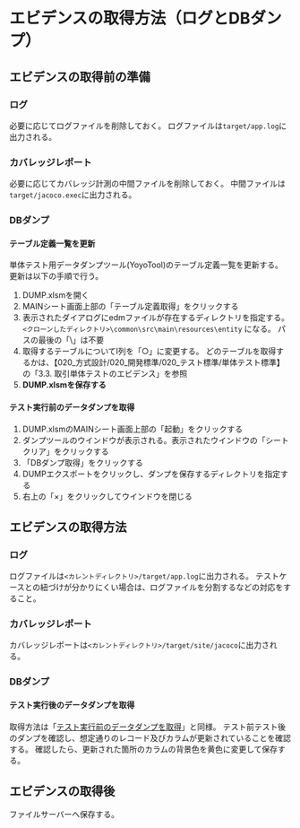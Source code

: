 # エビデンスの取得方法（ログとDBダンプ）

## エビデンスの取得前の準備

### ログ

必要に応じてログファイルを削除しておく。
ログファイルは`target/app.log`に出力される。

### カバレッジレポート

必要に応じてカバレッジ計測の中間ファイルを削除しておく。
中間ファイルは`target/jacoco.exec`に出力される。

### DBダンプ

#### テーブル定義一覧を更新

単体テスト用データダンプツール(YoyoTool)のテーブル定義一覧を更新する。
更新は以下の手順で行う。

1. DUMP.xlsmを開く
2. MAINシート画面上部の「テーブル定義取得」をクリックする
3. 表示されたダイアログにedmファイルが存在するディレクトリを指定する。
   `<クローンしたディレクトリ>\common\src\main\resources\entity` になる。
   パスの最後の「\」は不要
4. 取得するテーブルについてI列を「○」に変更する。
   どのテーブルを取得するかは、【020_方式設計/020_開発標準/020_テスト標準/単体テスト標準】の「3.3. 取引単体テストのエビデンス」を参照
5. **DUMP.xlsmを保存する**

#### テスト実行前のデータダンプを取得

1. DUMP.xlsmのMAINシート画面上部の「起動」をクリックする
1. ダンプツールのウインドウが表示される。表示されたウインドウの「シートクリア」をクリックする
1. 「DBダンプ取得」をクリックする
1. DUMPエクスポートをクリックし、ダンプを保存するディレクトリを指定する
1. 右上の「×」をクリックしてウインドウを閉じる


## エビデンスの取得方法

### ログ

ログファイルは`<カレントディレクトリ>/target/app.log`に出力される。
テストケースとの紐づけが分かりにくい場合は、ログファイルを分割するなどの対応をすること。

### カバレッジレポート

カバレッジレポートは`<カレントディレクトリ>/target/site/jacoco`に出力される。

### DBダンプ

#### テスト実行後のデータダンプを取得

取得方法は「[テスト実行前のデータダンプを取得](#テスト実行前のデータダンプを取得)」と同様。
テスト前テスト後のダンプを確認し、想定通りのレコード及びカラムが更新されていることを確認する。
確認したら、更新された箇所のカラムの背景色を黄色に変更して保存する。


## エビデンスの取得後

ファイルサーバーへ保存する。

